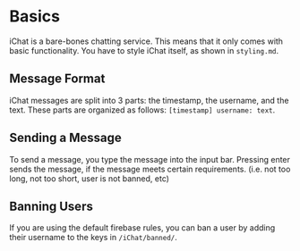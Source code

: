 # Basics
iChat is a bare-bones chatting service. This means that it only comes with basic functionality. You have to style iChat itself, as shown in `styling.md`.

## Message Format
iChat messages are split into 3 parts: the timestamp, the username, and the text. These parts are organized as follows: `[timestamp] username: text`.

## Sending a Message
To send a message, you type the message into the input bar. Pressing enter sends the message, if the message meets certain requirements. (i.e. not too long, not too short, user is not banned, etc)

## Banning Users
If you are using the default firebase rules, you can ban a user by adding their username to the keys in `/iChat/banned/`.
